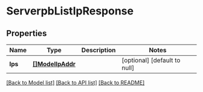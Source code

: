 # ServerpbListIpResponse

## Properties
Name | Type | Description | Notes
------------ | ------------- | ------------- | -------------
**Ips** | [**[]ModelIpAddr**](modelIPAddr.md) |  | [optional] [default to null]

[[Back to Model list]](../README.md#documentation-for-models) [[Back to API list]](../README.md#documentation-for-api-endpoints) [[Back to README]](../README.md)


